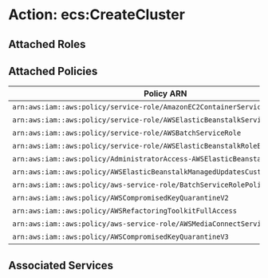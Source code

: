 # Action: ecs:CreateCluster

## Attached Roles

## Attached Policies

| Policy ARN | Policy Name |
|------------|-------------|
| `arn:aws:iam::aws:policy/service-role/AmazonEC2ContainerServiceforEC2Role` | [AmazonEC2ContainerServiceforEC2Role](../policies.md#amazonec2containerserviceforec2role) |
| `arn:aws:iam::aws:policy/service-role/AWSElasticBeanstalkService` | [AWSElasticBeanstalkService](../policies.md#awselasticbeanstalkservice) |
| `arn:aws:iam::aws:policy/service-role/AWSBatchServiceRole` | [AWSBatchServiceRole](../policies.md#awsbatchservicerole) |
| `arn:aws:iam::aws:policy/service-role/AWSElasticBeanstalkRoleECS` | [AWSElasticBeanstalkRoleECS](../policies.md#awselasticbeanstalkroleecs) |
| `arn:aws:iam::aws:policy/AdministratorAccess-AWSElasticBeanstalk` | [AdministratorAccess-AWSElasticBeanstalk](../policies.md#administratoraccess-awselasticbeanstalk) |
| `arn:aws:iam::aws:policy/AWSElasticBeanstalkManagedUpdatesCustomerRolePolicy` | [AWSElasticBeanstalkManagedUpdatesCustomerRolePolicy](../policies.md#awselasticbeanstalkmanagedupdatescustomerrolepolicy) |
| `arn:aws:iam::aws:policy/aws-service-role/BatchServiceRolePolicy` | [BatchServiceRolePolicy](../policies.md#batchservicerolepolicy) |
| `arn:aws:iam::aws:policy/AWSCompromisedKeyQuarantineV2` | [AWSCompromisedKeyQuarantineV2](../policies.md#awscompromisedkeyquarantinev2) |
| `arn:aws:iam::aws:policy/AWSRefactoringToolkitFullAccess` | [AWSRefactoringToolkitFullAccess](../policies.md#awsrefactoringtoolkitfullaccess) |
| `arn:aws:iam::aws:policy/aws-service-role/AWSMediaConnectServicePolicy` | [AWSMediaConnectServicePolicy](../policies.md#awsmediaconnectservicepolicy) |
| `arn:aws:iam::aws:policy/AWSCompromisedKeyQuarantineV3` | [AWSCompromisedKeyQuarantineV3](../policies.md#awscompromisedkeyquarantinev3) |

## Associated Services

